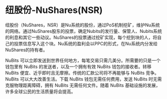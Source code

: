 # 纽股份-NuShares(NSR)

纽股份（NuShares，NSR）是Nu系统的股份，通过PoS机制挖矿，维护Nu系统的网络。通过NuShares股东的投票，确定Nubits的发行量、保管人、Nubits系统的利息和其它一些动议。NuShares的投票通过挖矿实现，每个挖到块的人，将自己的投票信息写入这个块。Nu系统的盈利会以PPC的形式，在Nu系统内分发给NuShares的持有者。

NuBits 可以立即发送到世界任何地方，每笔交易只需几美分。所需要的只是一个钱包里有 NuBits 的发送者，以及一个拥有有效 NuBits 钱包的接收者。转移 NuBits 便宜、近乎即时且无摩擦。传统的汇款公司将不再能够与 NuBits 竞争。NuBits 可以大大改善生活。下载 NuBits 钱包无需任何费用，发送 NuBits 时无需克服物理距离障碍，拥有 NuBits 无需任何文件。随着 NuBits 基础设施的发展，许多全球公民的生活质量将会提高。
